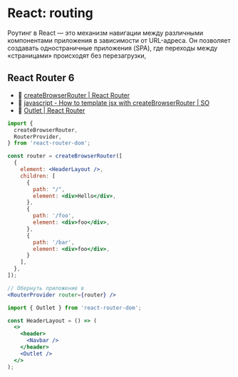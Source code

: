 # React: routing

Роутинг в React — это механизм навигации между различными компонентами приложения в зависимости от URL-адреса. Он позволяет создавать одностраничные приложения (SPA), где переходы между «страницами» происходят без перезагрузки,

## React Router 6

- :beginner: [createBrowserRouter | React Router](https://reactrouter.com/6.30.0/routers/create-browser-router)
- :speech_balloon: [javascript - How to template jsx with createBrowserRouter | SO](https://stackoverflow.com/questions/74168742/how-to-template-jsx-with-createbrowserrouter)
- :beginner: [Outlet | React Router](https://reactrouter.com/6.30.0/components/outlet)

```jsx
import {
  createBrowserRouter,
  RouterProvider,
} from 'react-router-dom';

const router = createBrowserRouter([
  {
    element: <HeaderLayout />,
    children: [
      {
        path: "/",
        element: <div>Hello</div>,
      },
      {
        path: '/foo',
        element: <div>foo</div>,
      },
      {
        path: '/bar',
        element: <div>foo</div>,
      }
    ],
  },
]);

// Обернуть приложение в
<RouterProvider router={router} />
```

```jsx
import { Outlet } from 'react-router-dom';

const HeaderLayout = () => (
  <>
    <header>
      <Navbar />
    </header>
    <Outlet />
  </>
);
```